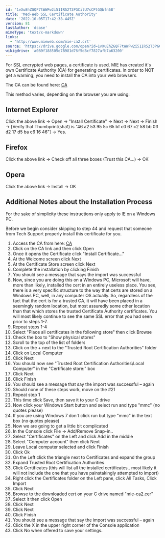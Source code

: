 ```yaml
---
id: '1vXuEhZGQF7tWWFw2i51IR52T3PGCilU7sCPtGQbfn58'
title: 'Med-Web SSL Certificate Authority'
date: '2022-10-05T17:42:38.445Z'
version: 81
lastAuthor: 'dcase'
mimeType: 'text/x-markdown'
links:
  - 'http://www.mieweb.com/mie-ca2.crt'
source: 'https://drive.google.com/open?id=1vXuEhZGQF7tWWFw2i51IR52T3PGCilU7sCPtGQbfn58'
wikigdrive: 'a089f188505e78981d76f5d8cf7827afb7a63200'
---
```

For SSL encrypted web pages, a certificate is used. MIE has created it's own Certificate Authority (CA) for generating certificates. In order to NOT get a warning, you need to install the CA into your web browsers.

The CA can be found here: [CA](http://www.mieweb.com/mie-ca2.crt)

This method varies, depending on the browser you are using:

## Internet Explorer

Click the above link -> Open -> "Install Certificate" -> Next -> Next -> Finish -> [Verify that Thumbprint(sha1) is "46 a2 53 95 5c 65 bf c0 67 c2 58 bb 03 d2 17 d5 ba c6 16 46"] -> Yes.

## Firefox

Click the above link -> Check off all three boxes (Trust this CA...) -> OK

## Opera

Click the above link -> Install -> OK

## Additional Notes about the Installation Process

For the sake of simplicity these instructions only apply to IE on a Windows PC.

Before we begin consider skipping to step 44 and request that someone from Tech Support properly install this certificate for you.

1. Access the CA from here: [CA](http://www.mieweb.com/mie-ca2.crt)
2. Click on the CA link and then click Open
3. Once it opens the Certificate click "Install Certificate…"
4. At the Welcome screen click Next
5. At the Certificate Store screen click Next
6. Complete the installation by clicking Finish
7. You should see a message that says the import was successful
8. Now, since you are doing this on a Windows PC, Microsoft will have, more than likely, installed the cert in an entirely useless place. You see, there is a very specific structure to the way that certs are stored on a Windows PC, well, in any computer OS actually. So, regardless of the fact that the cert is for a trusted CA, it will have been placed in a seemingly random location, but most assuredly some other location than that which stores the trusted Certificate Authority certificates. You will most likely continue to see the same SSL error that you had seen prior to steps 1-7.
9. Repeat steps 1-4
10. Select "Place all certificates in the following store" then click Browse
11. Check the box to "Show physical stores"
12. Scroll to the top of the list of folders
13. Click on the + next to the "Trusted Root Certification Authorities" folder
14. Click on Local Computer
15. Click Next
16. You should now see "Trusted Root Certification Authorities\Local Computer" in the "Certificate store:" box
17. Click Next
18. Click Finish
19. You should see a message that say the import was successful – again
20. Should none of these steps work, move on the #21
21. Repeat step 1
22. This time click Save, then save it to your C drive
23. Now click your Windows Start button and select run and type "mmc" (no quotes please)
24. If you are using Windows 7 don't click run but type "mmc" in the text box (no quotes please)
25. Now we are going to get a little bit complicated
26. In the Console click File -> Add/Remove Snap-in..
27. Select "Certificates" on the Left and click Add in the middle
28. Select "Computer account" then click Next
29. Leave Local computer selected and click Finish
30. Click Ok
31. On the Left click the triangle next to Certificates and expand the group
32. Expand Trusted Root Certification Authorities
33. Click Certificates (this will list all the installed certificates.. most likely it will not include the one that you have painstakingly attempted to import)
34. Right click the Certificates folder on the Left pane, click All Tasks, Click Import
35. Click Next
36. Browse to the downloaded cert on your C drive named "mie-ca2.cer"
37. Select it then click Open
38. Click Next
39. Click Next
40. Click Finish
41. You should see a message that say the import was successful – again
42. Click the X in the upper right corner of the Console application
43. Click No when offered to save your settings.
